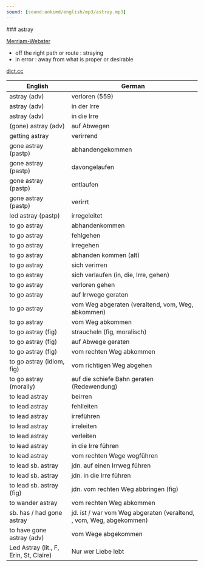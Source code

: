 ```yaml
---
sound: [sound:ankimd/english/mp3/astray.mp3]
---
```


\### astray

[Merriam-Webster](https://www.merriam-webster.com/dictionary/astray)

- off the right path or route : straying
- in error : away from what is proper or desirable

[dict.cc](https://www.dict.cc/astray)

| English        | German       |
| -------------- | ------------ |
| astray (adv) | verloren (559) |
| astray (adv) | in der Irre |
| astray (adv) | in die Irre |
| (gone) astray (adv) | auf Abwegen |
| getting astray | verirrend |
| gone astray (pastp) | abhandengekommen |
| gone astray (pastp) | davongelaufen |
| gone astray (pastp) | entlaufen |
| gone astray (pastp) | verirrt |
| led astray (pastp) | irregeleitet |
| to go astray | abhandenkommen |
| to go astray | fehlgehen |
| to go astray | irregehen |
| to go astray | abhanden kommen (alt) |
| to go astray | sich verirren |
| to go astray | sich verlaufen (in, die, Irre, gehen) |
| to go astray | verloren gehen |
| to go astray | auf Irrwege geraten |
| to go astray | vom Weg abgeraten (veraltend, vom, Weg, abkommen) |
| to go astray | vom Weg abkommen |
| to go astray (fig) | straucheln (fig, moralisch) |
| to go astray (fig) | auf Abwege geraten |
| to go astray (fig) | vom rechten Weg abkommen |
| to go astray (idiom, fig) | vom richtigen Weg abgehen |
| to go astray (morally) | auf die schiefe Bahn geraten (Redewendung) |
| to lead astray | beirren |
| to lead astray | fehlleiten |
| to lead astray | irreführen |
| to lead astray | irreleiten |
| to lead astray | verleiten |
| to lead astray | in die Irre führen |
| to lead astray | vom rechten Wege wegführen |
| to lead sb. astray | jdn. auf einen Irrweg führen |
| to lead sb. astray | jdn. in die Irre führen |
| to lead sb. astray (fig) | jdn. vom rechten Weg abbringen (fig) |
| to wander astray | vom rechten Weg abkommen |
| sb. has / had gone astray | jd. ist / war vom Weg abgeraten (veraltend, , vom, Weg, abgekommen) |
| to have gone astray (adv) | vom Wege abgekommen |
| Led Astray (lit., F, Erin, St, Claire) | Nur wer Liebe lebt |

